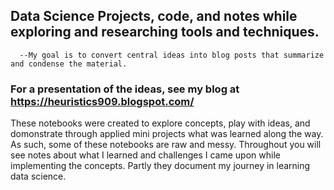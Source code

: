 ## Data Science Projects, code, and notes while exploring and researching tools and techniques.
      --My goal is to convert central ideas into blog posts that summarize and condense the material. 

### For a presentation of the ideas, see my blog at https://heuristics909.blogspot.com/


These notebooks were created to explore concepts, play with ideas, and domonstrate through applied mini projects what was learned along the way. As such, some of these notebooks are raw and messy. Throughout you will see notes about what I learned and challenges I came upon while implementing the concepts. Partly they document my journey in learning data science.  

